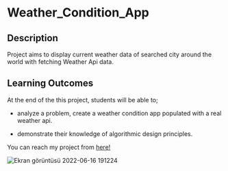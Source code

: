 # Weather_Condition_App 

## Description
Project aims to display current weather data of searched city around the world with fetching Weather Api data.

## Learning Outcomes

At the end of the this project, students will be able to;

- analyze a problem, create a weather condition app populated with a real weather api.

- demonstrate their knowledge of algorithmic design principles.

You can reach my project from [here!](https://colorful-weather.netlify.app/)

![Ekran görüntüsü 2022-06-16 191224](https://user-images.githubusercontent.com/98649983/174117048-74649ccc-59aa-40c4-ae33-3f4c1c9a51bc.jpg)
